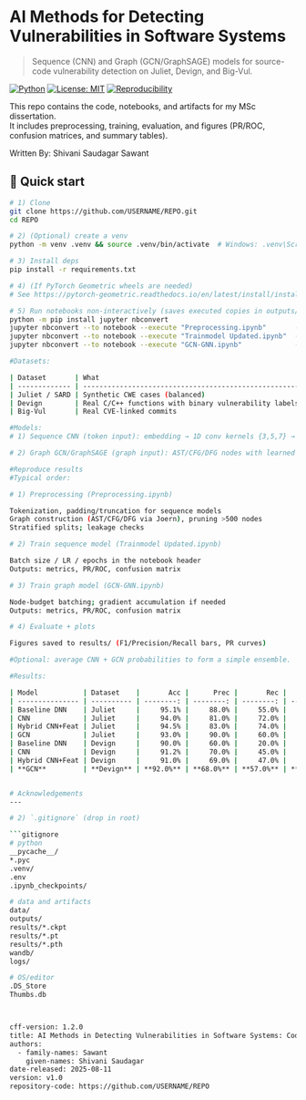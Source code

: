 # AI Methods for Detecting Vulnerabilities in Software Systems
> Sequence (CNN) and Graph (GCN/GraphSAGE) models for source-code vulnerability detection on Juliet, Devign, and Big-Vul.

[![Python](https://img.shields.io/badge/python-3.10+-informational)]()
[![License: MIT](https://img.shields.io/badge/License-MIT-green.svg)]()
[![Reproducibility](https://img.shields.io/badge/reproducible-yes-success)]()

This repo contains the code, notebooks, and artifacts for my MSc dissertation.  
It includes preprocessing, training, evaluation, and figures (PR/ROC, confusion matrices, and summary tables).

Written By:
Shivani Saudagar Sawant

## 🔧 Quick start

```bash
# 1) Clone
git clone https://github.com/USERNAME/REPO.git
cd REPO

# 2) (Optional) create a venv
python -m venv .venv && source .venv/bin/activate  # Windows: .venv\Scripts\activate

# 3) Install deps
pip install -r requirements.txt

# 4) (If PyTorch Geometric wheels are needed)
# See https://pytorch-geometric.readthedocs.io/en/latest/install/installation.html

# 5) Run notebooks non-interactively (saves executed copies in outputs/)
python -m pip install jupyter nbconvert
jupyter nbconvert --to notebook --execute "Preprocessing.ipynb"       --output "outputs/Preprocessing.run.ipynb"
jupyter nbconvert --to notebook --execute "Trainmodel Updated.ipynb"  --output "outputs/Train_CNN.run.ipynb"
jupyter nbconvert --to notebook --execute "GCN-GNN.ipynb"             --output "outputs/Train_GCN.run.ipynb"

#Datasets:

| Dataset       | What                                                  | Link                                                                                                           |
| ------------- | ----------------------------------------------------- | -------------------------------------------------------------------------------------------------------------- |
| Juliet / SARD | Synthetic CWE cases (balanced)                        | [https://samate.nist.gov/SARD/](https://samate.nist.gov/SARD/)                                                 |
| Devign        | Real C/C++ functions with binary vulnerability labels | [https://github.com/epicosy/devign](https://github.com/epicosy/devign)                                         |
| Big-Vul       | Real CVE-linked commits                               | [https://www.kaggle.com/datasets/kaggler10240/msr-data](https://www.kaggle.com/datasets/kaggler10240/msr-data) |

#Models:
# 1) Sequence CNN (token input): embedding → 1D conv kernels {3,5,7} → global max-pool → dense → sigmoid.

# 2) Graph GCN/GraphSAGE (graph input): AST/CFG/DFG nodes with learned embeddings → 3× GraphSAGE → global pool → dense.

#Reproduce results
#Typical order:

# 1) Preprocessing (Preprocessing.ipynb)

Tokenization, padding/truncation for sequence models
Graph construction (AST/CFG/DFG via Joern), pruning >500 nodes
Stratified splits; leakage checks

# 2) Train sequence model (Trainmodel Updated.ipynb)

Batch size / LR / epochs in the notebook header
Outputs: metrics, PR/ROC, confusion matrix

# 3) Train graph model (GCN-GNN.ipynb)

Node-budget batching; gradient accumulation if needed
Outputs: metrics, PR/ROC, confusion matrix

# 4) Evaluate + plots

Figures saved to results/ (F1/Precision/Recall bars, PR curves)

#Optional: average CNN + GCN probabilities to form a simple ensemble.

#Results:

| Model           | Dataset    |       Acc |      Prec |       Rec |        F1 |
| --------------- | ---------- | --------: | --------: | --------: | --------: |
| Baseline DNN    | Juliet     |     95.1% |     88.0% |     55.0% |     68.0% |
| CNN             | Juliet     |     94.0% |     81.0% |     72.0% |     76.0% |
| Hybrid CNN+Feat | Juliet     |     94.5% |     83.0% |     74.0% |     78.0% |
| GCN             | Juliet     |     93.0% |     90.0% |     60.0% |     72.0% |
| Baseline DNN    | Devign     |     90.0% |     60.0% |     20.0% |     30.0% |
| CNN             | Devign     |     91.2% |     70.0% |     45.0% |     55.0% |
| Hybrid CNN+Feat | Devign     |     91.0% |     69.0% |     47.0% |     56.0% |
| **GCN**         | **Devign** | **92.0%** | **68.0%** | **57.0%** | **62.0%** |


# Acknowledgements
---

# 2) `.gitignore` (drop in root)

```gitignore
# python
__pycache__/
*.pyc
.venv/
.env
.ipynb_checkpoints/

# data and artifacts
data/
outputs/
results/*.ckpt
results/*.pt
results/*.pth
wandb/
logs/

# OS/editor
.DS_Store
Thumbs.db



cff-version: 1.2.0
title: AI Methods in Detecting Vulnerabilities in Software Systems: Code and Artifacts
authors:
  - family-names: Sawant
    given-names: Shivani Saudagar
date-released: 2025-08-11
version: v1.0
repository-code: https://github.com/USERNAME/REPO




